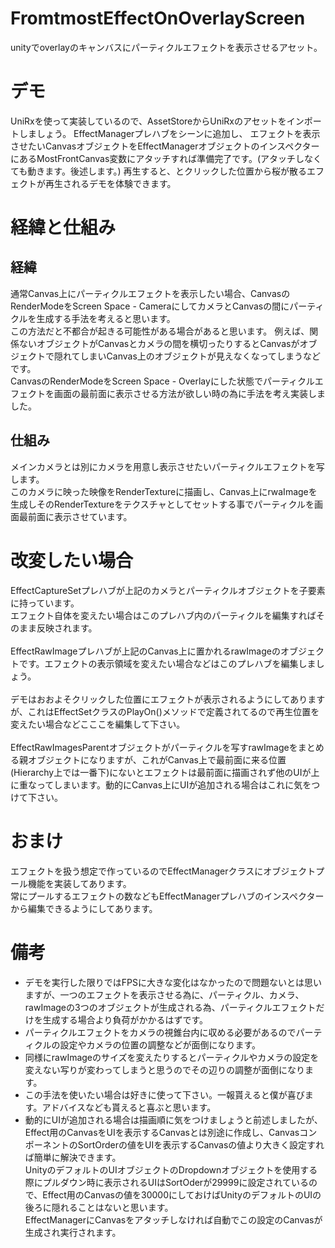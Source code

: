 # FromtmostEffectOnOverlayScreen
unityでoverlayのキャンバスにパーティクルエフェクトを表示させるアセット。

# デモ
UniRxを使って実装しているので、AssetStoreからUniRxのアセットをインポートしましょう。
EffectManagerプレハブをシーンに追加し、
エフェクトを表示させたいCanvasオブジェクトをEffectManagerオブジェクトのインスペクターにあるMostFrontCanvas変数にアタッチすれば準備完了です。(アタッチしなくても動きます。後述します。)
再生すると、とクリックした位置から桜が散るエフェクトが再生されるデモを体験できます。

# 経緯と仕組み
## 経緯
通常Canvas上にパーティクルエフェクトを表示したい場合、CanvasのRenderModeをScreen Space - CameraにしてカメラとCanvasの間にパーティクルを生成する手法を考えると思います。<br>
この方法だと不都合が起きる可能性がある場合があると思います。
例えば、関係ないオブジェクトがCanvasとカメラの間を横切ったりするとCanvasがオブジェクトで隠れてしまいCanvas上のオブジェクトが見えなくなってしまうなどです。<br>
CanvasのRenderModeをScreen Space - Overlayにした状態でパーティクルエフェクトを画面の最前面に表示させる方法が欲しい時の為に手法を考え実装しました。

## 仕組み
メインカメラとは別にカメラを用意し表示させたいパーティクルエフェクトを写します。<br>
このカメラに映った映像をRenderTextureに描画し、Canvas上にrwaImageを生成しそのRenderTextureをテクスチャとしてセットする事でパーティクルを画面最前面に表示させています。<br>



# 改変したい場合
EffectCaptureSetプレハブが上記のカメラとパーティクルオブジェクトを子要素に持っています。<br>
エフェクト自体を変えたい場合はこのプレハブ内のパーティクルを編集すればそのまま反映されます。<br>
<br>
EffectRawImageプレハブが上記のCanvas上に置かれるrawImageのオブジェクトです。エフェクトの表示領域を変えたい場合などはこのプレハブを編集しましょう。<br>
<br>
デモはおおよそクリックした位置にエフェクトが表示されるようにしてありますが、これはEffectSetクラスのPlayOn()メソッドで定義されてるので再生位置を変えたい場合などこここを編集して下さい。<br>
<br>
EffectRawImagesParentオブジェクトがパーティクルを写すrawImageをまとめる親オブジェクトになりますが、これがCanvas上で最前面に来る位置(Hierarchy上では一番下)にないとエフェクトは最前面に描画されず他のUIが上に重なってしまいます。動的にCanvas上にUIが追加される場合はこれに気をつけて下さい。<br>

# おまけ
エフェクトを扱う想定で作っているのでEffectManagerクラスにオブジェクトプール機能を実装してあります。<br>
常にプールするエフェクトの数などもEffectManagerプレハブのインスペクターから編集できるようにしてあります。<br>

# 備考
- デモを実行した限りではFPSに大きな変化はなかったので問題ないとは思いますが、一つのエフェクトを表示させる為に、パーティクル、カメラ、rawImageの3つのオブジェクトが生成される為、パーティクルエフェクトだけを生成する場合より負荷がかかるはずです。<br>
- パーティクルエフェクトをカメラの視錐台内に収める必要があるのでパーティクルの設定やカメラの位置の調整などが面倒になります。<br>
- 同様にrawImageのサイズを変えたりするとパーティクルやカメラの設定を変えない写りが変わってしまうと思うのでその辺りの調整が面倒になります。<br>
- この手法を使いたい場合は好きに使って下さい。一報貰えると僕が喜びます。アドバイスなども貰えると喜ぶと思います。<br>
- 動的にUIが追加される場合は描画順に気をつけましょうと前述しましたが、Effect用のCanvasをUIを表示するCanvasとは別途に作成し、CanvasコンポーネントのSortOrderの値をUIを表示するCanvasの値より大きく設定すれば簡単に解決できます。<br>
UnityのデフォルトのUIオブジェクトのDropdownオブジェクトを使用する際にプルダウン時に表示されるUIはSortOderが29999に設定されているので、Effect用のCanvasの値を30000にしておけばUnityのデフォルトのUIの後ろに隠れることはないと思います。<br>
EffectManagerにCanvasをアタッチしなければ自動でこの設定のCanvasが生成され実行されます。
